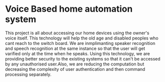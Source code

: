 # Voice Based home automation system

This project is all about accessing our home devices using the owner's voice itself. This technology will help the old age and disabled peoples who cant reach to the switch board. We are inmplimanting speaker recognition and speech recognition at the same instance so that the user will get varified only at the time when he speaks. Using this technology, we are providing better security to the existing systems so that it can't be accessed by any unauthorised user.Also, we are reducing the computation but decreasing the complexity of user authentication and then command processing separately.

